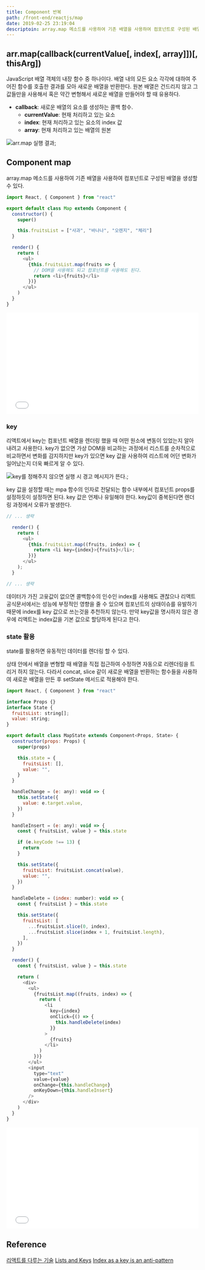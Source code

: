 ```yaml
---
title: Component 반복
path: /front-end/reactjs/map
date: 2019-02-25 23:19:04
descriptoin: array.map 메소드를 사용하여 기존 배열을 사용하여 컴포넌트로 구성된 배열을 생성할 수 있다.
---
```


## arr.map(callback(currentValue[, index[, array]])[, thisArg])

JavaScript 배열 객체의 내장 함수 중 하나이다. 배열 내의 모든 요소 각각에 대하여 주어진 함수를 호출한 결과를 모아 새로운 배열을 반환한다. 원본 배열은 건드리지 않고 그 값들만을 사용해서 혹은 약간 변형해서 새로운 배열을 만들어야 할 때 유용하다.

- **callback**: 새로운 배열의 요소를 생성하는 콜백 함수.
  - **currentValue**: 현재 처리하고 있는 요소
  - **index**: 현재 처리하고 있는 요소의 index 값
  - **array**: 현재 처리하고 있는 배열의 원본

![arr.map 실행 결과](../images/frontend/reactjs-map-1.png);

## Component map

array.map 메소드를 사용하여 기존 배열을 사용하여 컴포넌트로 구성된 배열을 생성할 수 있다.

```javascript
import React, { Component } from "react"

export default class Map extends Component {
  constructor() {
    super()

    this.fruitsList = ["사과", "바나나", "오렌지", "체리"]
  }

  render() {
    return (
      <ul>
        {this.fruitsList.map(fruits => {
          // DOM을 사용해도 되고 컴포넌트를 사용해도 된다.
          return <li>{fruits}</li>
        })}
      </ul>
    )
  }
}
```

<iframe height="265" style="width: 100%;" scrolling="no" title="oVvvga" src="//codepen.io/partykyoung/embed/oVvvga/?height=265&theme-id=0&default-tab=js,result" frameborder="no" allowtransparency="true" allowfullscreen="true">
  See the Pen <a href='https://codepen.io/partykyoung/pen/oVvvga/'>oVvvga</a> by partyKyoung
  (<a href='https://codepen.io/partykyoung'>@partykyoung</a>) on <a href='https://codepen.io'>CodePen</a>.
</iframe>

### key

리액트에서 key는 컴포넌트 배열을 렌더링 했을 때 어떤 원소에 변동이 있었는지 알아내려고 사용한다. key가 없으면 가상 DOM을 비교하는 과정에서 리스트를 순차적으로 비교하면서 변화를 감지하지만 key가 있으면 key 값을 사용하여 리스트에 어던 변화가 일어났는지 더욱 빠르게 알 수 있다.

![key를 정해주지 않으면 실행 시 경고 메시지가 뜬다.](../images/frontend/reactjs-map-2.png);

key 값을 설정할 때는 mpa 함수의 인자로 전달되는 함수 내부에서 컴포넌트 props를 설정하듯이 설정하면 된다. key 값은 언제나 유일해야 한다. key값이 중복된다면 렌더링 과정에서 오류가 발생한다.

```javascript
// ... 생략

  render() {
    return (
      <ul>
        {this.fruitsList.map((fruits, index) => {
          return <li key={index}>{fruits}</li>;
        })}
      </ul>
    );
  }

// ... 생략
```

데이터가 가진 고윳값이 없으면 콜백함수의 인수인 index를 사용해도 괜찮으나 리액트 공식문서에서는 성능에 부정적인 영향을 줄 수 있으며 컴포넌트의 상태이슈를 유발하기 때문에 index를 key 값으로 쓰는것을 추천하지 않는다. 만약 key값을 명시하지 않은 경우에 리액트는 index값을 기본 값으로 할당하게 된다고 한다.

### state 활용

state를 활용하면 유동적인 데이터를 렌더링 할 수 있다.

상태 안에서 배열을 변형할 때 배열을 직접 접근하여 수정하면 자동으로 리렌더링을 트리거 하지 않는다. 다라서 concat, slice 같이 새로운 배열을 반환하는 함수들을 사용하여 새로운 배열을 만든 후 setState 메서드로 적용해야 한다.

```javascript
import React, { Component } from "react"

interface Props {}
interface State {
  fruitsList: string[];
  value: string;
}

export default class MapState extends Component<Props, State> {
  constructor(props: Props) {
    super(props)

    this.state = {
      fruitsList: [],
      value: "",
    }
  }

  handleChange = (e: any): void => {
    this.setState({
      value: e.target.value,
    })
  }

  handleInsert = (e: any): void => {
    const { fruitsList, value } = this.state

    if (e.keyCode !== 13) {
      return
    }

    this.setState({
      fruitsList: fruitsList.concat(value),
      value: "",
    })
  }

  handleDelete = (index: number): void => {
    const { fruitsList } = this.state

    this.setState({
      fruitsList: [
        ...fruitsList.slice(0, index),
        ...fruitsList.slice(index + 1, fruitsList.length),
      ],
    })
  }

  render() {
    const { fruitsList, value } = this.state

    return (
      <div>
        <ul>
          {fruitsList.map((fruits, index) => {
            return (
              <li
                key={index}
                onClick={() => {
                  this.handleDelete(index)
                }}
              >
                {fruits}
              </li>
            )
          })}
        </ul>
        <input
          type="text"
          value={value}
          onChange={this.handleChange}
          onKeyDown={this.handleInsert}
        />
      </div>
    )
  }
}
```

<iframe height="265" style="width: 100%;" scrolling="no" title="react typescript map" src="//codepen.io/partykyoung/embed/ZPzGdM/?height=265&theme-id=0&default-tab=js,result" frameborder="no" allowtransparency="true" allowfullscreen="true">
  See the Pen <a href='https://codepen.io/partykyoung/pen/ZPzGdM/'>react typescript map</a> by partyKyoung
  (<a href='https://codepen.io/partykyoung'>@partykyoung</a>) on <a href='https://codepen.io'>CodePen</a>.
</iframe>

## Reference

[리액트를 다루는 기술](http://www.kyobobook.co.kr/product/detailViewKor.laf?ejkGb=KOR&mallGb=KOR&barcode=9791160505238&orderClick=LAG&Kc=)
[Lists and Keys](https://reactjs.org/docs/lists-and-keys.html)
[Index as a key is an anti-pattern](https://medium.com/@robinpokorny/index-as-a-key-is-an-anti-pattern-e0349aece318)
